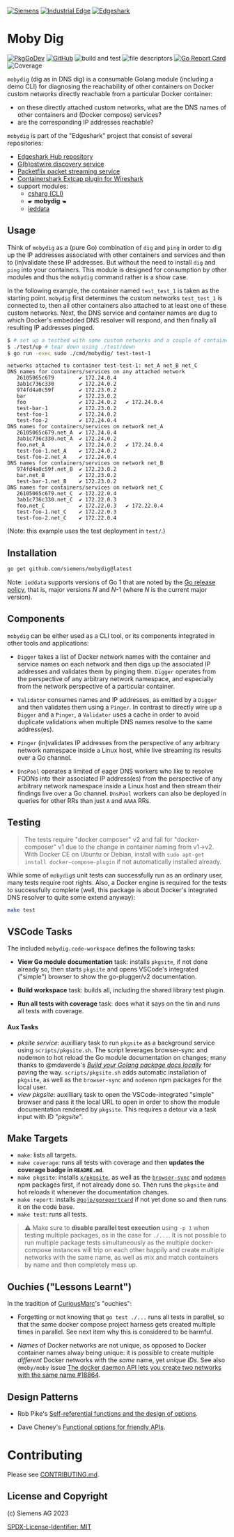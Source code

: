 [![Siemens](https://img.shields.io/badge/github-siemens-009999?logo=github)](https://github.com/siemens)
[![Industrial Edge](https://img.shields.io/badge/github-industrial%20edge-e39537?logo=github)](https://github.com/industrial-edge)
[![Edgeshark](https://img.shields.io/badge/github-Edgeshark-003751?logo=github)](https://github.com/siemens/edgeshark)

# Moby Dig

[![PkgGoDev](https://pkg.go.dev/badge/github.com/siemens/mobydig)](https://pkg.go.dev/github.com/siemens/mobydig)
[![GitHub](https://img.shields.io/github/license/siemens/mobydig)](https://img.shields.io/github/license/siemens/mobydig)
![build and test](https://github.com/siemens/mobydig/workflows/build%20and%20test/badge.svg?branch=main)
![file descriptors](https://img.shields.io/badge/go%20routines-not%20leaking-success)
[![Go Report Card](https://goreportcard.com/badge/github.com/siemens/mobydig)](https://goreportcard.com/report/github.com/siemens/mobydig)
![Coverage](https://img.shields.io/badge/Coverage-82.2%25-brightgreen)

`mobydig` (dig as in DNS dig) is a consumable Golang module (including a demo
CLI) for diagnosing the reachability of other containers on Docker custom
networks directly reachable from a particular Docker container:
- on these directly attached custom networks, what are the DNS names of other
  containers and (Docker compose) services?
- are the corresponding IP addresses reachable?

`mobydig` is part of the "Edgeshark" project that consist of several
repositories:
- [Edgeshark Hub repository](https://github.com/siemens/edgeshark)
- [G(h)ostwire discovery service](https://github.com/siemens/ghostwire)
- [Packetflix packet streaming service](https://github.com/siemens/packetflix)
- [Containershark Extcap plugin for
  Wireshark](https://github.com/siemens/cshargextcap)
- support modules:
  - [csharg (CLI)](https://github.com/siemens/csharg)
  - 🖝 **mobydig** 🖜
  - [ieddata](https://github.com/siemens/ieddata)

## Usage

Think of `mobydig` as a (pure Go) combination of `dig` and `ping` in order to
dig up the IP addresses associated with other containers and services and then
to (in)validate these IP addresses. But without the need to install `dig` and
`ping` into your containers. This module is designed for consumption by other
modules and thus the `mobydig` command rather is a show case.

In the following example, the container named `test_test_1` is taken as the
starting point. `mobydig` first determines the custom networks `test_test_1` is
connected to, then all other containers also attached to at least one of these
custom networks. Next, the DNS service and container names are dug to which
Docker's embedded DNS resolver will respond, and then finally all resulting IP
addresses pinged.

```bash
$ # set up a testbed with some custom networks and a couple of containers
$ ./test/up # tear down using ./test/down
$ go run -exec sudo ./cmd/mobydig/ test-test-1
```
```text
networks attached to container test-test-1: net_A net_B net_C
DNS names for containers/services on any attached network
   26105065c679        ✔ 172.24.0.4 
   3ab1c736c330        ✔ 172.24.0.2 
   974fd4a0c59f        ✔ 172.23.0.2 
   bar                 ✔ 172.23.0.2 
   foo                 ✔ 172.24.0.2   ✔ 172.24.0.4 
   test-bar-1          ✔ 172.23.0.2 
   test-foo-1          ✔ 172.24.0.2 
   test-foo-2          ✔ 172.24.0.4 
DNS names for containers/services on network net_A
   26105065c679.net_A  ✔ 172.24.0.4 
   3ab1c736c330.net_A  ✔ 172.24.0.2 
   foo.net_A           ✔ 172.24.0.2   ✔ 172.24.0.4 
   test-foo-1.net_A    ✔ 172.24.0.2 
   test-foo-2.net_A    ✔ 172.24.0.4 
DNS names for containers/services on network net_B
   974fd4a0c59f.net_B  ✔ 172.23.0.2 
   bar.net_B           ✔ 172.23.0.2 
   test-bar-1.net_B    ✔ 172.23.0.2 
DNS names for containers/services on network net_C
   26105065c679.net_C  ✔ 172.22.0.4 
   3ab1c736c330.net_C  ✔ 172.22.0.3 
   foo.net_C           ✔ 172.22.0.3   ✔ 172.22.0.4 
   test-foo-1.net_C    ✔ 172.22.0.3 
   test-foo-2.net_C    ✔ 172.22.0.4
```

(Note: this example uses the test deployment in `test/`.)

## Installation

```sh
go get github.com/siemens/mobydig@latest
```

Note: `ieddata` supports versions of Go 1 that are noted by the [Go release
policy](https://golang.org/doc/devel/release.html#policy), that is, major
versions _N_ and _N_-1 (where _N_ is the current major version).

## Components

`mobydig` can be either used as a CLI tool, or its components integrated in
other tools and applications:

- `Digger` takes a list of Docker network names with the container and
  service names on each network and then digs up the associated IP addresses and
  validates them by pinging them. `Digger` operates from the perspective of any
  arbitrary network namespace, and especially from the network perspective of a
  particular container.

- `Validator` consumes names and IP addresses, as emitted by a `Digger` and
  then validates them using a `Pinger`. In contrast to directly wire up a
  `Digger` and a `Pinger`, a `Validator` uses a cache in order to avoid
  duplicate validations when multiple DNS names resolve to the same address(es).

- `Pinger` (in)validates IP addresses from the perspective of any arbitrary
  network namespace inside a Linux host, while live streaming its results over a
  Go channel.

- `DnsPool` operates a limited of eager DNS workers who like to resolve FQDNs
  into their associated IP address(es) from the perspective of any arbitrary
  network namespace inside a Linux host and then stream their findings live over
  a Go channel. `DnsPool` workers can also be deployed in queries for other RRs
  than just `A` and `AAAA` RRs.

## Testing

> The tests require "docker composer" v2 and fail for "docker-composer" v1 due
> to the change in container naming from v1→v2. With Docker CE on Ubuntu or
> Debian, install with `sudo apt-get install docker-compose-plugin` if not
> automatically installed already.

While some of `mobydig`s unit tests can successfully run as an ordinary user,
many tests require root rights. Also, a Docker engine is required for the tests
to successfully complete (well, this package is about Docker's integrated DNS
resolver to quite some extend anyway):

```bash
make test
```

## VSCode Tasks

The included `mobydig.code-workspace` defines the following tasks:

- **View Go module documentation** task: installs `pkgsite`, if not done already
  so, then starts `pkgsite` and opens VSCode's integrated ("simple") browser to
  show the go-plugger/v2 documentation.

- **Build workspace** task: builds all, including the shared library test
  plugin.

- **Run all tests with coverage** task: does what it says on the tin and runs
  all tests with coverage.

#### Aux Tasks

- _pksite service_: auxilliary task to run `pkgsite` as a background service
  using `scripts/pkgsite.sh`. The script leverages browser-sync and nodemon to
  hot reload the Go module documentation on changes; many thanks to @mdaverde's
  [_Build your Golang package docs
  locally_](https://mdaverde.com/posts/golang-local-docs) for paving the way.
  `scripts/pkgsite.sh` adds automatic installation of `pkgsite`, as well as the
  `browser-sync` and `nodemon` npm packages for the local user.
- _view pkgsite_: auxilliary task to open the VSCode-integrated "simple" browser
  and pass it the local URL to open in order to show the module documentation
  rendered by `pkgsite`. This requires a detour via a task input with ID
  "_pkgsite_".

## Make Targets

- `make`: lists all targets.
- `make coverage`: runs all tests with coverage and then **updates the coverage
  badge in `README.md`**.
- `make pkgsite`: installs [`x/pkgsite`](golang.org/x/pkgsite/cmd/pkgsite), as
  well as the [`browser-sync`](https://www.npmjs.com/package/browser-sync) and
  [`nodemon`](https://www.npmjs.com/package/nodemon) npm packages first, if not
  already done so. Then runs the `pkgsite` and hot reloads it whenever the
  documentation changes.
- `make report`: installs
  [`@gojp/goreportcard`](https://github.com/gojp/goreportcard) if not yet done
  so and then runs it on the code base.
- `make test`: runs all tests.

> ⚠ Make sure to **disable parallel test execution** using `-p 1` when testing
> multiple packages, as in the case for `./...`. It is not possible to run
> multiple package tests simultaneously as the multiple docker-compose instances
> will trip on each other happily and create multiple networks with the same
> name, as well as mix and match containers by name and then completely mess up.

## Ouchies ("Lessons Learnt")

In the tradition of [CuriousMarc](youtube.com/curiousmarc)'s "ouchies":

- Forgetting or not knowing that `go test ./...` runs all tests in parallel, so
  that the same docker compose project harness gets created multiple times in
  parallel. See next item why this is considered to be harmful.

- _Names_ of Docker networks are not unique, as opposed to Docker container
  names alway being unique: it is possible to create multiple _different_ Docker
  networks with the _same_ name, yet _unique IDs_. See also `@moby/moby` issue
  [The docker daemon API lets you create two networks with the same name
  #18864](https://github.com/moby/moby/issues/18864).  

## Design Patterns

- Rob Pike's [Self-referential functions and the design of
  options](https://commandcenter.blogspot.com/2014/01/self-referential-functions-and-design.html).

- Dave Cheney's [Functional options for friendly
  APIs](https://dave.cheney.net/2014/10/17/functional-options-for-friendly-apis).

# Contributing

Please see [CONTRIBUTING.md](CONTRIBUTING.md).

## License and Copyright

(c) Siemens AG 2023

[SPDX-License-Identifier: MIT](LICENSE)
